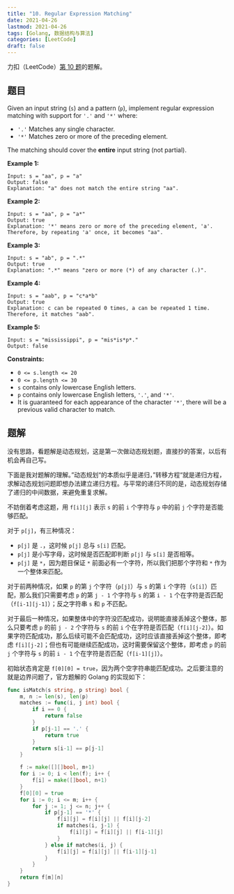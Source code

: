 ```yaml
---
title: "10. Regular Expression Matching"
date: 2021-04-26
lastmod: 2021-04-26
tags: [Golang, 数据结构与算法]
categories: [LeetCode]
draft: false
---
```


力扣（LeetCode）[第 10 题](https://leetcode-cn.com/problems/regular-expression-matching)的题解。

<!--more-->

## 题目

Given an input string (`s`) and a pattern (`p`), implement regular expression matching with support for `'.'` and `'*'` where:

- `'.'` Matches any single character.​​​​
- `'*'` Matches zero or more of the preceding element.

The matching should cover the **entire** input string (not partial).

**Example 1:**

```text
Input: s = "aa", p = "a"
Output: false
Explanation: "a" does not match the entire string "aa".
```

**Example 2:**

```text
Input: s = "aa", p = "a*"
Output: true
Explanation: '*' means zero or more of the preceding element, 'a'. Therefore, by repeating 'a' once, it becomes "aa".
```

**Example 3:**

```text
Input: s = "ab", p = ".*"
Output: true
Explanation: ".*" means "zero or more (*) of any character (.)".
```

**Example 4:**

```text
Input: s = "aab", p = "c*a*b"
Output: true
Explanation: c can be repeated 0 times, a can be repeated 1 time. Therefore, it matches "aab".
```

**Example 5:**

```text
Input: s = "mississippi", p = "mis*is*p*."
Output: false
```

**Constraints:**

- `0 <= s.length <= 20`
- `0 <= p.length <= 30`
- `s` contains only lowercase English letters.
- `p` contains only lowercase English letters, `'.'`, and `'*'`.
- It is guaranteed for each appearance of the character `'*'`, there will be a previous valid character to match.

## 题解

没有思路，看题解是动态规划，这是第一次做动态规划题，直接抄的答案，以后有机会再自己写。

下面是我对题解的理解。”动态规划“的本质似乎是递归，”转移方程“就是递归方程，求解动态规划问题即想办法建立递归方程。与平常的递归不同的是，动态规划存储了递归的中间数据，来避免重复求解。

不妨倒着考虑这题，用 `f[i][j]` 表示 `s` 的前 `i` 个字符与 `p` 中的前 `j` 个字符是否能够匹配。

对于 `p[j]`，有三种情况：

- `p[j]` 是 `.`，这时候 `p[j]` 总与 `s[i]` 匹配。
- `p[j]` 是小写字母，这时候是否匹配即判断 `p[j]` 与 `s[i]` 是否相等。
- `p[j]` 是 `*`，因为题目保证 `*` 前面必有一个字符，所以我们把那个字符和 `*` 作为一个整体来匹配。

对于前两种情况，如果 `p` 的第 `j` 个字符（`p[j]`）与 `s` 的第 `i` 个字符（`s[i]`）匹配，那么我们只需要考虑 `p` 的第 `j - 1` 个字符与 `s` 的第 `i - 1` 个在字符是否匹配（`f[i-1][j-1]`）；反之字符串 `s` 和 `p` 不匹配。

对于最后一种情况，如果整体中的字符没匹配成功，说明能直接丢掉这个整体，那么只要考虑 `p` 的前 `j - 2` 个字符与 `s` 的前 `i` 个在字符是否匹配（`f[i][j-2]`）。如果字符匹配成功，那么后续可能不会匹配成功，这时应该直接丢掉这个整体，即考虑 `f[i][j-2]`；但也有可能继续匹配成功，这时需要保留这个整体，即考虑 `p` 的前 `j` 个字符与 `s` 的前 `i - 1` 个在字符是否匹配（`f[i-1][j]`）。

初始状态肯定是 `f[0][0] = true`，因为两个空字符串能匹配成功。之后要注意的就是边界问题了，官方题解的 Golang 的实现如下：

```go
func isMatch(s string, p string) bool {
    m, n := len(s), len(p)
    matches := func(i, j int) bool {
        if i == 0 {
            return false
        }
        if p[j-1] == '.' {
            return true
        }
        return s[i-1] == p[j-1]
    }

    f := make([][]bool, m+1)
    for i := 0; i < len(f); i++ {
        f[i] = make([]bool, n+1)
    }
    f[0][0] = true
    for i := 0; i <= m; i++ {
        for j := 1; j <= n; j++ {
            if p[j-1] == '*' {
                f[i][j] = f[i][j] || f[i][j-2]
                if matches(i, j-1) {
                    f[i][j] = f[i][j] || f[i-1][j]
                }
            } else if matches(i, j) {
                f[i][j] = f[i][j] || f[i-1][j-1]
            }
        }
    }
    return f[m][n]
}
```

